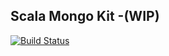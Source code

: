 ## Scala  Mongo Kit -(WIP)


[![Build Status](https://travis-ci.org/MideO/mongo-kit.svg?branch=master)](https://travis-ci.org/MideO/mongo-kit)